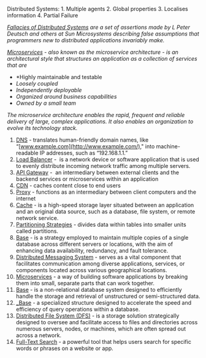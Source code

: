 
Distributed Systems:
	1. Multiple agents
	2. Global properties
	3. Localises information
	4. Partial Failure 

*[Fallacies of Distributed Systems](Fallacies%20of%20Distributed%20Systems.md) are a set of assertions made by L Peter Deutsch and others at Sun Microsystems describing false assumptions that programmers new to distributed applications invariably make.*

*[Microservices](Monolith%20vs.%20Microservices/Microservices.md) - also known as the microservice architecture - is an architectural style that structures an application as a collection of services that are*

- *Highly maintainable and testable
- *Loosely coupled*
- *Independently deployable*
- *Organized around business capabilities*
- *Owned by a small team*

*The microservice architecture enables the rapid, frequent and reliable delivery of large, complex applications. It also enables an organization to evolve its technology stack.*

1. [DNS](../../7.%20Networks/DNS.md) - translates human-friendly domain names, like “[www.example.com](http://www.example.com/)," into machine-readable IP addresses, such as “192.168.1.1.”
2. [Load Balancer](../../7.%20Networks/Load%20Balancer.md) -  is a network device or software application that is used to evenly distribute incoming network traffic among multiple servers.
3. [API Gateway](1.%20Concepts/API%20Gateway.md) -  an intermediary between external clients and the backend services or microservices within an application
4. [CDN](../../7.%20Networks/CDN.md) - caches content close to end users
5. [Proxy](../../7.%20Networks/Proxy.md) - functions as an intermediary between client computers and the internet
6. [Cache](2.%20Components/Cache/Cache.md) - is a high-speed storage layer situated between an application and an original data source, such as a database, file system, or remote network service.
7. [Partitioning Strategies](../../3.%20Database/Distributing/Partitioning%20Strategies.md) - divides data within tables into smaller units called partitions.
8. [Base](../../3.%20Database/Replication/Base.md) - is a strategy employed to maintain multiple copies of a single database across different servers or locations, with the aim of enhancing data availability, redundancy, and fault tolerance.
9. [Distributed Messaging System](2.%20Components/Distributed%20Messaging%20System.md) - serves as a vital component that facilitates communication among diverse applications, services, or components located across various geographical locations.
10. [Microservices](Monolith%20vs.%20Microservices/Microservices.md) - a way of building software applications by breaking them into small, separate parts that can work together.
11. [Base](../../3.%20Database/NoSQL/Base.md) - is a non-relational database system designed to efficiently handle the storage and retrieval of unstructured or semi-structured data.
12. [_Base](../../3.%20Database/Indexes/_Base.md) - a specialized structure designed to accelerate the speed and efficiency of query operations within a database.
13. [Distributed File System (DFS)](2.%20Components/Distributed%20File%20System%20(DFS).md) - is a storage solution strategically designed to oversee and facilitate access to files and directories across numerous servers, nodes, or machines, which are often spread out across a network.
14. [Full-Text Search](../../3.%20Database/Indexes/Full-Text%20Search.md) - a powerful tool that helps users search for specific words or phrases on a website or app.